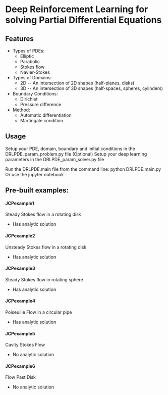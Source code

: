 # Deep Reinforcement Learning for solving Partial Differential Equations

## Features
- Types of PDEs:
    + Elliptic
    + Parabolic
    + Stokes flow
    + Navier-Stokes
- Types of Domains:
    + 2D -- An intersection of 2D shapes (half-planes, disks)
    + 3D -- An intersection of 3D shapes (half-spaces, spheres, cylinders)
- Boundary Conditions:
    + Dirichlet
    + Pressure difference
- Method:
    + Automatic differentiation
    + Martingale condition

## Usage

Setup your PDE, domain, boundary and initial conditions in the DRLPDE_param_problem.py file
(Optional) Setup your deep learning parameters in the DRLPDE_param_solver.py file

Run the DRLPDE.main file from the command line: python DRLPDE.main.py
Or use the jupyter notebook 

## Pre-built examples:

#### JCPexample1
Steady Stokes flow in a rotating disk
- Has analytic solution

#### JCPexample2
Unsteady Stokes flow in a rotating disk
- Has analytic solution

#### JCPexample3
Steady Stokes flow in rotating sphere
- Has analytic solution

#### JCPexample4
Poiseuille Flow in a circular pipe
- Has analytic solution

#### JCPexample5
Cavity Stokes Flow
- No analytic solution

#### JCPexample6
Flow Past Disk
- No analytic solution